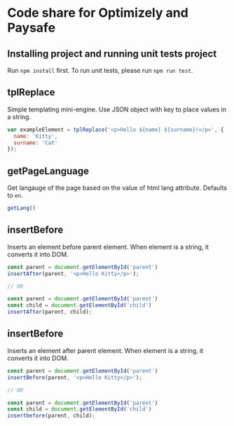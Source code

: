 # Code share for Optimizely and Paysafe

## Installing project and running unit tests project
Run `npm install` first. To run unit tests, please run `npm run test`.

## tplReplace
Simple templating mini-engine. Use JSON object with key to place values in a string.

```javascript
var exampleElement = tplReplace('<p>Hello ${name} ${surname}!</p>', {
  name: 'Kitty',
  surname: 'Cat'
});
```

## getPageLanguage
Get langauge of the page based on the value of html lang attribute. Defaults to `en`.

```javascript
getLang()
```

## insertBefore
Inserts an element before parent element. When element is a string, it converts it into DOM.

```javascript
const parent = document.getElementById('parent')
insertAfter(parent, '<p>Hello Kitty</p>');

// OR

const parent = document.getElementById('parent')
const child = document.getElementById('child')
insertAfter(parent, child);
```


## insertBefore
Inserts an element after parent element. When element is a string, it converts it into DOM.

```javascript
const parent = document.getElementById('parent')
insertBefore(parent, '<p>Hello Kitty</p>');

// OR

const parent = document.getElementById('parent')
const child = document.getElementById('child')
insertbefore(parent, child);
```

